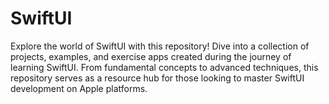 # SwiftUI
Explore the world of SwiftUI with this repository! Dive into a collection of projects, examples, and exercise apps created during the journey of learning SwiftUI. From fundamental concepts to advanced techniques, this repository serves as a resource hub for those looking to master SwiftUI development on Apple platforms.
